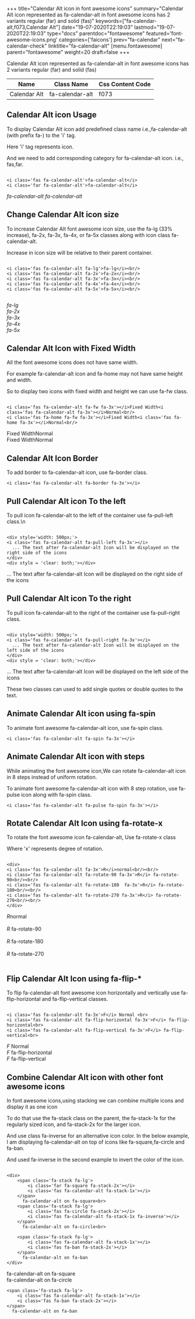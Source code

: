 +++
title="Calendar Alt icon in font awesome icons"
summary="Calendar Alt icon represented as fa-calendar-alt in font awesome icons has 2 variants regular (far) and solid (fas)"
keywords=["fa-calendar-alt,f073,Calendar Alt"]
date="19-07-2020T22:19:03"
lastmod="19-07-2020T22:19:03"
type="docs"
parentdoc="fontawesome"
featured='font-awesome-icons.png'
categories=['faicons']
prev="fa-calendar"
next="fa-calendar-check"
linktitle="fa-calendar-alt"
[menu.fontawesome]
parent="fontawesome"
weight=20
draft=false
+++


Calendar Alt icon represented as fa-calendar-alt in font awesome icons has 2 variants regular (far) and solid (fas)

<div class='table-responsive'><table class='table'><thead><tr><th>Name</th><th>Class Name</th><th>Css Content Code</th></tr></thead><tbody><tr><td>Calendar Alt</td><td>fa-calendar-alt</td><td>f073</td></tr></tbody></table></div>



## Calendar Alt icon Usage

To display Calendar Alt icon add predefined class name i.e.,fa-calendar-alt (with prefix fa-) to the 'i' tag.

Here 'i' tag represents icon.

And we need to add corresponding category for fa-calendar-alt icon. i.e., fas,far.


```

<i class='fas fa-calendar-alt'>fa-calendar-alt</i>
<i class='far fa-calendar-alt'>fa-calendar-alt</i>
```

<i class='fas fa-calendar-alt'>fa-calendar-alt</i>
<i class='far fa-calendar-alt'>fa-calendar-alt</i>




## Change Calendar Alt icon size
To increase Calendar Alt font awesome icon size, use the fa-lg (33% increase), fa-2x, fa-3x, fa-4x, or fa-5x classes along with icon class fa-calendar-alt.

Increase in icon size will be relative to their parent container. 

```

<i class='fas fa-calendar-alt fa-lg'>fa-lg</i><br/>
<i class='fas fa-calendar-alt fa-2x'>fa-2x</i><br/>
<i class='fas fa-calendar-alt fa-3x'>fa-3x</i><br/>
<i class='fas fa-calendar-alt fa-4x'>fa-4x</i><br/>
<i class='fas fa-calendar-alt fa-5x'>fa-5x</i><br/>
            
```

<i class='fas fa-calendar-alt fa-lg'>fa-lg</i><br/>
<i class='fas fa-calendar-alt fa-2x'>fa-2x</i><br/>
<i class='fas fa-calendar-alt fa-3x'>fa-3x</i><br/>
<i class='fas fa-calendar-alt fa-4x'>fa-4x</i><br/>
<i class='fas fa-calendar-alt fa-5x'>fa-5x</i><br/>
            



## Calendar Alt Icon with Fixed Width 

All the font awesome icons does not have same width.

For example fa-calendar-alt icon and fa-home may not have same height and width.

So to display two icons with fixed width and height we can use fa-fw class.


```

<i class='fas fa-calendar-alt fa-fw fa-3x'></i>Fixed Width<i class='fas fa-calendar-alt fa-3x'></i>Normal<br/>
<i class='fas fa-home fa-fw fa-3x'></i>Fixed Width<i class='fas fa-home fa-3x'></i>Normal<br/>
```

<i class='fas fa-calendar-alt fa-fw fa-3x'></i>Fixed Width<i class='fas fa-calendar-alt fa-3x'></i>Normal<br/>
<i class='fas fa-home fa-fw fa-3x'></i>Fixed Width<i class='fas fa-home fa-3x'></i>Normal<br/>



## Calendar Alt Icon Border 

To add border to fa-calendar-alt icon, use fa-border class.


```
<i class='fas fa-calendar-alt fa-border fa-3x'></i>

```
<i class='fas fa-calendar-alt fa-border fa-3x'></i>





## Pull Calendar Alt icon To the left

To pull icon fa-calendar-alt to the left of the container use fa-pull-left class.\n

```

<div style='width: 500px;'>
<i class='fas fa-calendar-alt fa-pull-left fa-3x'></i>
  ... The text after fa-calendar-alt Icon will be displayed on the right side of the icons
</div>
<div style = 'clear: both;'></div>
```

<div style='width: 500px;'>
<i class='fas fa-calendar-alt fa-pull-left fa-3x'></i>
  ... The text after fa-calendar-alt Icon will be displayed on the right side of the icons
</div>
<div style = 'clear: both;'></div>




## Pull Calendar Alt icon To the right
To pull icon fa-calendar-alt to the right of the container use fa-pull-right class.

```

<div style='width: 500px;'>
<i class='fas fa-calendar-alt fa-pull-right fa-3x'></i>
  ... The text after fa-calendar-alt Icon will be displayed on the left side of the icons
</div>
<div style = 'clear: both;'></div>
```

<div style='width: 500px;'>
<i class='fas fa-calendar-alt fa-pull-right fa-3x'></i>
  ... The text after fa-calendar-alt Icon will be displayed on the left side of the icons
</div>
<div style = 'clear: both;'></div>

These two classes can used to add single quotes or double quotes to the text.


## Animate Calendar Alt icon using fa-spin
To animate font awesome fa-calendar-alt icon, use fa-spin class.

```
<i class='fas fa-calendar-alt fa-spin fa-3x'></i>
```
<i class='fas fa-calendar-alt fa-spin fa-3x'></i>




## Animate Calendar Alt icon with steps
While animating the font awesome icon,We can rotate fa-calendar-alt icon in 8 steps instead of uniform rotation.

To animate font awesome fa-calendar-alt icon with 8 step rotation, use fa-pulse icon along with fa-spin class.


```
<i class='fas fa-calendar-alt fa-pulse fa-spin fa-3x'></i>

```
<i class='fas fa-calendar-alt fa-pulse fa-spin fa-3x'></i>





## Rotate Calendar Alt Icon using fa-rotate-x
To rotate the font awesome icon fa-calendar-alt, Use fa-rotate-x class

Where 'x' represents degree of rotation.


```

<div>
<i class='fas fa-calendar-alt fa-3x'>R</i>normal<br/><br/>
<i class='fas fa-calendar-alt fa-rotate-90 fa-3x'>R</i> fa-rotate-90<br/><br/> 
<i class='fas fa-calendar-alt fa-rotate-180  fa-3x'>R</i> fa-rotate-180<br/><br/> 
<i class='fas fa-calendar-alt fa-rotate-270 fa-3x'>R</i> fa-rotate-270<br/><br/>
</div>
```

<div>
<i class='fas fa-calendar-alt fa-3x'>R</i>normal<br/><br/>
<i class='fas fa-calendar-alt fa-rotate-90 fa-3x'>R</i> fa-rotate-90<br/><br/> 
<i class='fas fa-calendar-alt fa-rotate-180  fa-3x'>R</i> fa-rotate-180<br/><br/> 
<i class='fas fa-calendar-alt fa-rotate-270 fa-3x'>R</i> fa-rotate-270<br/><br/>
</div>




## Flip Calendar Alt Icon using fa-flip-*
To flip fa-calendar-alt font awesome icon horizontally and vertically use fa-flip-horizontal and fa-flip-vertical classes. 

```

<i class='fas fa-calendar-alt fa-3x'>F</i> Normal <br>
<i class='fas fa-calendar-alt fa-flip-horizontal fa-3x'>F</i> fa-flip-horizontal<br>
<i class='fas fa-calendar-alt fa-flip-vertical fa-3x'>F</i> fa-flip-vertical<br>
```

<i class='fas fa-calendar-alt fa-3x'>F</i> Normal <br>
<i class='fas fa-calendar-alt fa-flip-horizontal fa-3x'>F</i> fa-flip-horizontal<br>
<i class='fas fa-calendar-alt fa-flip-vertical fa-3x'>F</i> fa-flip-vertical<br>




## Combine Calendar Alt icon with other font awesome icons
In font awesome icons,using stacking we can combine multiple icons and display it as one icon 

To do that use the fa-stack class on the parent, the fa-stack-1x for the regularly sized icon, and fa-stack-2x for the larger icon.

And use class fa-inverse for an alternative icon color. 
In the below example, I am displaying fa-calendar-alt on top of icons like fa-square,fa-circle and fa-ban.

And used fa-inverse in the second example to invert the color of the icon.

```

<div>
    <span class='fa-stack fa-lg'>
        <i class='far fa-square fa-stack-2x'></i>
        <i class='fas fa-calendar-alt fa-stack-1x'></i>
    </span>
      fa-calendar-alt on fa-square<br>
    <span class='fa-stack fa-lg'>
        <i class='fas fa-circle fa-stack-2x'></i>
        <i class='fas fa-calendar-alt fa-stack-1x fa-inverse'></i>
    </span>
      fa-calendar-alt on fa-circle<br>

    <span class='fa-stack fa-lg'>
        <i class='fas fa-calendar-alt fa-stack-1x'></i>
        <i class='fas fa-ban fa-stack-2x'></i>
    </span>
      fa-calendar-alt on fa-ban
</div>
```

<div>
    <span class='fa-stack fa-lg'>
        <i class='far fa-square fa-stack-2x'></i>
        <i class='fas fa-calendar-alt fa-stack-1x'></i>
    </span>
      fa-calendar-alt on fa-square<br>
    <span class='fa-stack fa-lg'>
        <i class='fas fa-circle fa-stack-2x'></i>
        <i class='fas fa-calendar-alt fa-stack-1x fa-inverse'></i>
    </span>
      fa-calendar-alt on fa-circle<br>

    <span class='fa-stack fa-lg'>
        <i class='fas fa-calendar-alt fa-stack-1x'></i>
        <i class='fas fa-ban fa-stack-2x'></i>
    </span>
      fa-calendar-alt on fa-ban
</div>






